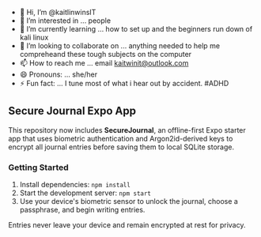 - 👋 Hi, I’m @kaitlinwinsIT
- 👀 I’m interested in ... people
- 🌱 I’m currently learning ... how to set up and the beginners run down of kali linux 
- 💞️ I’m looking to collaborate on ... anything needed to help me compreheand these tough subjects on the computer 
- 📫 How to reach me ... email kaitwinit@outlook.com
- 😄 Pronouns: ... she/her
- ⚡ Fun fact: ... I tune most of what i hear out by accident. #ADHD

<!---
kaitlinwinsIT/kaitlinwinsIT is a ✨ special ✨ repository because its `README.md` (this file) appears on your GitHub profile.
You can click the Preview link to take a look at your changes.
--->

## Secure Journal Expo App

This repository now includes **SecureJournal**, an offline-first Expo starter app that uses biometric authentication and Argon2id-derived keys to encrypt all journal entries before saving them to local SQLite storage.

### Getting Started
1. Install dependencies: `npm install`
2. Start the development server: `npm start`
3. Use your device's biometric sensor to unlock the journal, choose a passphrase, and begin writing entries.

Entries never leave your device and remain encrypted at rest for privacy.
